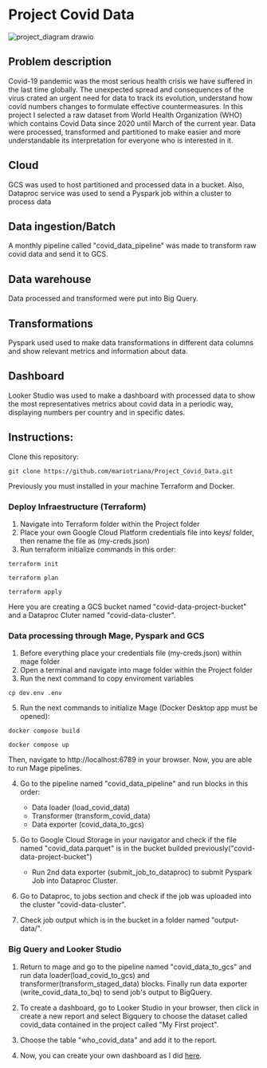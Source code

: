 # Project Covid Data
![project_diagram drawio](https://github.com/mariotriana/Project_Covid_Data/assets/89442960/5efe6b52-8afe-4833-a82d-8aece24284ff)


## Problem description
Covid-19 pandemic was the most serious health crisis we have suffered in the last time globally. The unexpected spread and consequences of the virus crated an urgent need for data to track its evolution, understand how covid numbers changes to formulate effective countermeasures. In this project I selected a raw dataset from World Health Organization (WHO) which contains Covid Data since 2020 until March of the current year. Data were processed, transformed and partitioned to make easier and more understandable its interpretation for everyone who is interested in it.
## Cloud
GCS was used to host partitioned and processed data in a bucket. Also, Dataproc service was used to send a Pyspark job within a cluster to process data
## Data ingestion/Batch
A monthly pipeline called "covid_data_pipeline" was made to transform raw covid data and send it to GCS.    
## Data warehouse
Data processed and transformed were put into Big Query.
## Transformations
Pyspark used used to make data transformations in different data columns and show relevant metrics and information about data.   
## Dashboard
Looker Studio was used to make a dashboard with processed data to show the most representatives metrics about covid data in a periodic way, displaying numbers per country and in specific dates.

## Instructions: 

Clone this repository:
```
git clone https://github.com/mariotriana/Project_Covid_Data.git
```

Previously you must installed in your machine Terraform and Docker.

### Deploy Infraestructure (Terraform)
1. Navigate into Terraform folder within the Project folder
2. Place your own Google Cloud Platform credentials file into keys/ folder, then rename the file as (my-creds.json)
3. Run terraform initialize commands in this order:
```
terraform init
```
```
terraform plan
```
```
terraform apply
```
Here you are creating a GCS bucket named "covid-data-project-bucket" and a Dataproc Cluter named "covid-data-cluster".

### Data processing through Mage, Pyspark and GCS
1. Before everything place your credentials file (my-creds.json) within mage folder
2. Open a terminal and navigate into mage folder within the Project folder
3. Run the next command to copy enviroment variables
```
cp dev.env .env
```
5. Run the next commands to initialize Mage (Docker Desktop app must be opened): 
```
docker compose build
```
```
docker compose up
```
Then, navigate to http://localhost:6789 in your browser. Now, you are able to run Mage pipelines.

4. Go to the pipeline named "covid_data_pipeline" and run blocks in this order:
    * Data loader (load_covid_data)
    * Transformer (transform_covid_data)
    * Data exporter (covid_data_to_gcs)

5. Go to Google Cloud Storage in your navigator and check if the file named "covid_data.parquet" is in the bucket builded previously("covid-data-project-bucket")

    * Run 2nd data exporter (submit_job_to_dataproc) to submit Pyspark Job into Dataproc Cluster.

6. Go to Dataproc, to jobs section and check if the job was uploaded into the cluster "covid-data-cluster".
7. Check job output which is in the bucket in a folder named "output-data/".

### Big Query and Looker Studio
1. Return to mage and go to the pipeline named "covid_data_to_gcs" and run data loader(load_covid_to_gcs) and transformer(transform_staged_data) blocks. Finally run data exporter (write_covid_data_to_bq) to send job's output to BigQuery.

2. To create a dashboard, go to Looker Studio in your browser, then click in create a new report and select Bigquery to choose the dataset called covid_data contained in the project called "My First project".

3. Choose the table "who_covid_data" and add it to the report.

4. Now, you can create your own dashboard as I did [here](https://lookerstudio.google.com/reporting/118ea7c6-746b-49fb-9167-a851f259a388/page/WNjwD).

